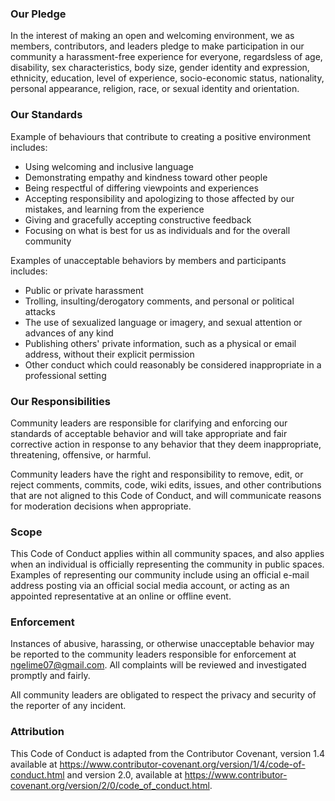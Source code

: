 ### Our Pledge

In the interest of making an open and welcoming environment, we as members, contributors, and leaders pledge to make participation in our community a harassment-free experience for everyone, regardsless of age, disability, sex characteristics, body size, gender identity and expression, ethnicity, education, level of experience, socio-economic status, nationality, personal appearance, religion, race, or sexual identity and orientation.


### Our Standards

Example of behaviours that contribute to creating a positive environment includes:

- Using welcoming and inclusive language
- Demonstrating empathy and kindness toward other people
- Being respectful of differing viewpoints and experiences
- Accepting responsibility and apologizing to those affected by our mistakes, and learning from the experience
- Giving and gracefully accepting constructive feedback
- Focusing on what is best for us as individuals and for the overall community

Examples of unacceptable behaviors by members and participants includes:

- Public or private harassment
- Trolling, insulting/derogatory comments, and personal or political attacks
- The use of sexualized language or imagery, and sexual attention or advances of any kind
- Publishing others' private information, such as a physical or email address, without their explicit permission
- Other conduct which could reasonably be considered inappropriate in a professional setting


### Our Responsibilities

Community leaders are responsible for clarifying and enforcing our standards of acceptable behavior and will take appropriate and fair corrective action in response to any behavior that they deem inappropriate, threatening, offensive, or harmful.

Community leaders have the right and responsibility to remove, edit, or reject comments, commits, code, wiki edits, issues, and other contributions that are not aligned to this Code of Conduct, and will communicate reasons for moderation decisions when appropriate.


### Scope

This Code of Conduct applies within all community spaces, and also applies when an individual is officially representing the community in public spaces. Examples of representing our community include using an official e-mail address posting via an official social media account, or acting as an appointed representative at an online or offline event.


### Enforcement 

Instances of abusive, harassing, or otherwise unacceptable behavior may be reported to the community leaders responsible for enforcement at ngelime07@gmail.com. All complaints will be reviewed and investigated promptly and fairly.

All community leaders are obligated to respect the privacy and security of the reporter of any incident.

### Attribution

This Code of Conduct is adapted from the Contributor Covenant, version 1.4 available at https://www.contributor-covenant.org/version/1/4/code-of-conduct.html and version 2.0, available at https://www.contributor-covenant.org/version/2/0/code_of_conduct.html.
